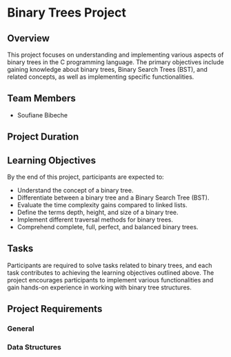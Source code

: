 # Binary Trees Project

## Overview

This project focuses on understanding and implementing various aspects of binary trees in the C programming language. The primary objectives include gaining knowledge about binary trees, Binary Search Trees (BST), and related concepts, as well as implementing specific functionalities.

## Team Members
- Soufiane Bibeche

## Project Duration

## Learning Objectives

By the end of this project, participants are expected to:

- Understand the concept of a binary tree.
- Differentiate between a binary tree and a Binary Search Tree (BST).
- Evaluate the time complexity gains compared to linked lists.
- Define the terms depth, height, and size of a binary tree.
- Implement different traversal methods for binary trees.
- Comprehend complete, full, perfect, and balanced binary trees.

## Tasks

Participants are required to solve tasks related to binary trees, and each task contributes to achieving the learning objectives outlined above. The project encourages participants to implement various functionalities and gain hands-on experience in working with binary tree structures.

## Project Requirements

### General

### Data Structures
